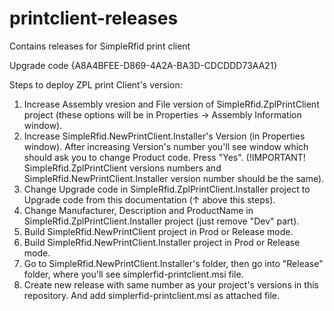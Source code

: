 # printclient-releases
Contains releases for SimpleRfid print client

Upgrade code {A8A4BFEE-D869-4A2A-BA3D-CDCDDD73AA21}


Steps to deploy ZPL print Client's version:

1. Increase Assembly vresion and File version of SimpleRfid.ZplPrintClient project (these options will be in Properties -> Assembly Information window).
2. Increase SimpleRfid.NewPrintClient.Installer's Version (in Properties window). After increasing Version's number you'll see window which should ask you to change Product code. Press "Yes". (!IMPORTANT! SimpleRfid.ZplPrintClient versions numbers and SimpleRfid.NewPrintClient.Installer version number should be the same).
3. Change Upgrade code in SimpleRfid.ZplPrintClient.Installer project to Upgrade code from this documentation (↑ above this steps).
4. Change Manufacturer, Description and ProductName in SimpleRfid.ZplPrintClient.Installer project (just remove "Dev" part).
5. Build SimpleRfid.NewPrintClient project in Prod or Release mode.
6. Build SimpleRfid.NewPrintClient.Installer project in Prod or Release mode.
7. Go to SimpleRfid.NewPrintClient.Installer's folder, then go into "Release" folder, where you'll see simplerfid-printclient.msi file.
8. Create new release with same number as your project's versions in this repository. And add simplerfid-printclient.msi as attached file.
